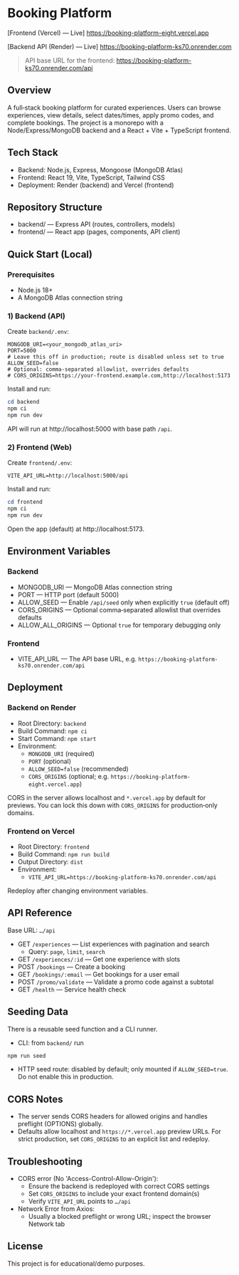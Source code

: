 # Booking Platform

[Frontend (Vercel) — Live]
https://booking-platform-eight.vercel.app

[Backend API (Render) — Live]
https://booking-platform-ks70.onrender.com

> API base URL for the frontend: https://booking-platform-ks70.onrender.com/api

## Overview

A full‑stack booking platform for curated experiences. Users can browse experiences, view details, select dates/times, apply promo codes, and complete bookings. The project is a monorepo with a Node/Express/MongoDB backend and a React + Vite + TypeScript frontend.

## Tech Stack

- Backend: Node.js, Express, Mongoose (MongoDB Atlas)
- Frontend: React 19, Vite, TypeScript, Tailwind CSS
- Deployment: Render (backend) and Vercel (frontend)

## Repository Structure

- backend/ — Express API (routes, controllers, models)
- frontend/ — React app (pages, components, API client)

## Quick Start (Local)

### Prerequisites
- Node.js 18+
- A MongoDB Atlas connection string

### 1) Backend (API)

Create `backend/.env`:

```
MONGODB_URI=<your_mongodb_atlas_uri>
PORT=5000
# Leave this off in production; route is disabled unless set to true
ALLOW_SEED=false
# Optional: comma-separated allowlist, overrides defaults
# CORS_ORIGINS=https://your-frontend.example.com,http://localhost:5173
```

Install and run:

```powershell
cd backend
npm ci
npm run dev
```

API will run at http://localhost:5000 with base path `/api`.

### 2) Frontend (Web)

Create `frontend/.env`:

```
VITE_API_URL=http://localhost:5000/api
```

Install and run:

```powershell
cd frontend
npm ci
npm run dev
```

Open the app (default) at http://localhost:5173.

## Environment Variables

### Backend
- MONGODB_URI — MongoDB Atlas connection string
- PORT — HTTP port (default 5000)
- ALLOW_SEED — Enable `/api/seed` only when explicitly `true` (default off)
- CORS_ORIGINS — Optional comma‑separated allowlist that overrides defaults
- ALLOW_ALL_ORIGINS — Optional `true` for temporary debugging only

### Frontend
- VITE_API_URL — The API base URL, e.g. `https://booking-platform-ks70.onrender.com/api`

## Deployment

### Backend on Render
- Root Directory: `backend`
- Build Command: `npm ci`
- Start Command: `npm start`
- Environment:
  - `MONGODB_URI` (required)
  - `PORT` (optional)
  - `ALLOW_SEED=false` (recommended)
  - `CORS_ORIGINS` (optional; e.g. `https://booking-platform-eight.vercel.app`)

CORS in the server allows localhost and `*.vercel.app` by default for previews. You can lock this down with `CORS_ORIGINS` for production‑only domains.

### Frontend on Vercel
- Root Directory: `frontend`
- Build Command: `npm run build`
- Output Directory: `dist`
- Environment:
  - `VITE_API_URL=https://booking-platform-ks70.onrender.com/api`

Redeploy after changing environment variables.

## API Reference

Base URL: `…/api`

- GET `/experiences` — List experiences with pagination and search
  - Query: `page`, `limit`, `search`
- GET `/experiences/:id` — Get one experience with slots
- POST `/bookings` — Create a booking
- GET `/bookings/:email` — Get bookings for a user email
- POST `/promo/validate` — Validate a promo code against a subtotal
- GET `/health` — Service health check

## Seeding Data

There is a reusable seed function and a CLI runner.

- CLI: from `backend/` run

```powershell
npm run seed
```

- HTTP seed route: disabled by default; only mounted if `ALLOW_SEED=true`. Do not enable this in production.

## CORS Notes

- The server sends CORS headers for allowed origins and handles preflight (OPTIONS) globally.
- Defaults allow localhost and `https://*.vercel.app` preview URLs. For strict production, set `CORS_ORIGINS` to an explicit list and redeploy.

## Troubleshooting

- CORS error (No 'Access-Control-Allow-Origin'):
  - Ensure the backend is redeployed with correct CORS settings
  - Set `CORS_ORIGINS` to include your exact frontend domain(s)
  - Verify `VITE_API_URL` points to `…/api`
- Network Error from Axios:
  - Usually a blocked preflight or wrong URL; inspect the browser Network tab

## License

This project is for educational/demo purposes.
